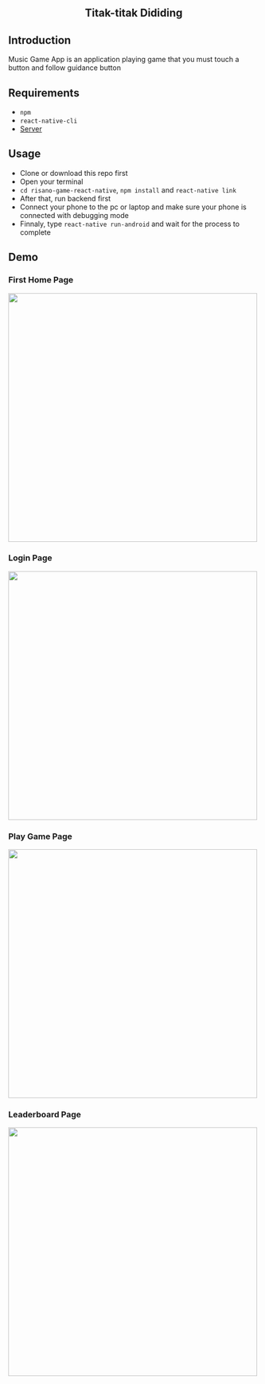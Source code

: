 <h2 align="center">Titak-titak Dididing</h1>

## Introduction


Music Game App is an application playing game that you must touch a button and follow guidance button 

## Requirements

- `npm`
- `react-native-cli`
- [Server](https://github.com/muhammadrisano/risano-game-backend-express)

## Usage

- Clone or download this repo first
- Open your terminal 
- `cd risano-game-react-native`, `npm install` and `react-native link`
- After that, run backend first
- Connect your phone to the pc or laptop and make sure your phone is connected with debugging mode
- Finnaly, type `react-native run-android` and wait for the process to complete

## Demo

### First Home Page
<img src="src/assets/images/git/game-home.jpeg" width='500px'/>
  
### Login Page
<img src="src/assets/images/git/game-login.jpeg" width='500px'/>

### Play Game Page
<img src="src/assets/images/git/game-play.jpeg" width='500px'/>

### Leaderboard Page
<img src="src/assets/images/git/game-leaderboard.jpeg" width='500px'/>
